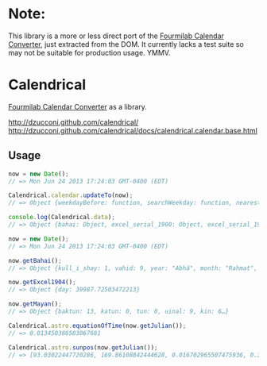 # Note:

This library is a more or less direct port of the [Fourmilab Calendar Converter](http://www.fourmilab.ch/documents/calendar/), just extracted from the DOM. It currently lacks a test suite so may not be suitable for production usage. YMMV.


Calendrical
===========

[Fourmilab Calendar Converter](http://www.fourmilab.ch/documents/calendar/) as a library.

http://dzucconi.github.com/calendrical/  
http://dzucconi.github.com/calendrical/docs/calendrical.calendar.base.html

Usage
-----

```javascript
now = new Date();
// => Mon Jun 24 2013 17:24:03 GMT-0400 (EDT)

Calendrical.calendar.updateTo(now);
// => Object {weekdayBefore: function, searchWeekday: function, nearestWeekday: function, nextWeekday: function, nextOrCurrentWeekday: function…}

console.log(Calendrical.data);
// => Object {bahai: Object, excel_serial_1900: Object, excel_serial_1904: Object, french: Object, gregorian: Object…}
```

```javascript
now = new Date();
// => Mon Jun 24 2013 17:24:03 GMT-0400 (EDT)

now.getBahai();
// => Object {kull_i_shay: 1, vahid: 9, year: "Abhá", month: "Rahmat", day: "Jalál"…}

now.getExcel1904();
// => Object {day: 39987.72503472213}

now.getMayan();
// => Object {baktun: 13, katun: 0, tun: 0, uinal: 9, kin: 6…}

Calendrical.astro.equationOfTime(now.getJulian());
// => 0.013450386503067681

Calendrical.astro.sunpos(now.getJulian());
// => [93.03022447720286, 169.86108842444628, 0.016702965507475936, 0.33014519687687366, 93.36036967407973, 170.19123362132316, 1.0164516012170814, 93.35802029179253, 93.66176291046486, 23.394838008347406, 93.65915335631958, 23.39307037447384]
```
